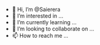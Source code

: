- 👋 Hi, I’m @Saierera
- 👀 I’m interested in ...
- 🌱 I’m currently learning ...
- 💞️ I’m looking to collaborate on ...
- 📫 How to reach me ...

<!---
Saierera/Saierera is a ✨ special ✨ repository because its `README.md` (this file) appears on your GitHub profile.
You can click the Preview link to take a look at your changes.
--->
